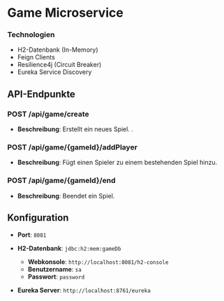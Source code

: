  # Game Microservice

### Technologien
- H2-Datenbank (In-Memory)
- Feign Clients 
- Resilience4j (Circuit Breaker)
- Eureka Service Discovery

## API-Endpunkte

### **POST /api/game/create**
- **Beschreibung**: Erstellt ein neues Spiel. .

### **POST /api/game/{gameId}/addPlayer**
- **Beschreibung**: Fügt einen Spieler zu einem bestehenden Spiel hinzu.

### **POST /api/game/{gameId}/end**
- **Beschreibung**: Beendet ein Spiel.

## Konfiguration
- **Port**: `8081`
- **H2-Datenbank**: `jdbc:h2:mem:gameDb`
    - **Webkonsole**: `http://localhost:8081/h2-console`
    - **Benutzername**: `sa`
    - **Passwort**: `password`

- **Eureka Server**: `http://localhost:8761/eureka`
